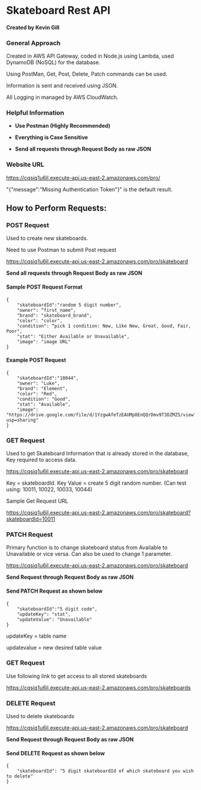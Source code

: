 # Skateboard Rest API
#### Created by Kevin Gill

### General Approach
Created in AWS API Gateway, coded in Node.js using Lambda, used DynamoDB (NoSQL) for the database.

Using PostMan, Get, Post, Delete, Patch commands can be used. 

Information is sent and received using JSON.

All Logging in managed by AWS CloudWatch.


### Helpful Information

+ **Use Postman (Highly Recommended)**

+ **Everything is Case Sensitive**

+ **Send all requests through Request Body as raw JSON**



### Website URL
https://cqsiq1u6il.execute-api.us-east-2.amazonaws.com/pro/

"{"message":"Missing Authentication Token"}" is the default result.


## How to Perform Requests:

### POST Request
Used to create new skateboards.

Need to use Postman to submit Post request


https://cqsiq1u6il.execute-api.us-east-2.amazonaws.com/pro/skateboard

**Send all requests through Request Body as raw JSON**

#### Sample POST Request Format
```
{
    "skateboardId":"random 5 digit number",
    "owner": “first_name",
    "brand": "skateboard_brand",
    "color": "color",
    "condition": “pick 1 condition: New, Like New, Great, Good, Fair, Poor",
    "stat": "Either Available or Unavailable",
    "image": "image URL"
}        
```
#### Example POST Request
```
{
    "skateboardId":"10044",
    "owner": "Luke",
    "brand": "Element",
    "color": "Red",
    "condition": "Good",
    "stat": "Available",
    "image": "https://drive.google.com/file/d/1YzgwAfeTzEAUMpOEnQQrDmv9T3DZMZ5/view?usp=sharing"
}        
```
### GET Request
Used to get Skateboard Information that is already stored in the database, Key required to access data. 

https://cqsiq1u6il.execute-api.us-east-2.amazonaws.com/pro/skateboard

Key = skateboardId. Key Value = create 5 digit random number. (Can test using: 10011, 10022, 10033, 10044)


Sample Get Request URL

https://cqsiq1u6il.execute-api.us-east-2.amazonaws.com/pro/skateboard?skateboardId=10011

### PATCH Request
Primary function is to change skateboard status from Available to Unavailable or vice versa. Can also be used to change 1 parameter. 

https://cqsiq1u6il.execute-api.us-east-2.amazonaws.com/pro/skateboard

**Send Request through Request Body as raw JSON**

#### Send PATCH Request as shown below 
```
{
    "skateboardId":"5 digit code",
    "updateKey": "stat",
    "updateValue": "Unavailable"
}
```

updateKey = table name

updatevalue = new desired table value


### GET Request

Use following link to get access to all stored skateboards

https://cqsiq1u6il.execute-api.us-east-2.amazonaws.com/pro/skateboards

### DELETE Request

Used to delete skateboards

https://cqsiq1u6il.execute-api.us-east-2.amazonaws.com/pro/skateboard

**Send Request through Request Body as raw JSON**

#### Send DELETE Request as shown below 
```
{
    "skateboardId": "5 digit skateboardId of which skateboard you wish to delete"
}
```
